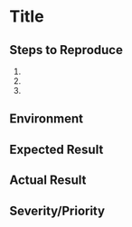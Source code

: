 Title
======

Steps to Reproduce
---------------------
1. 
2. 
3. 

Environment
------------
<!-- Browser, OS, architecture, etc. -->

Expected Result
----------------

Actual Result
---------------

Severity/Priority
------------------
<!-- High/Medium/Low Severity (importance), High/Medium/Low Priority (urgency) -->
